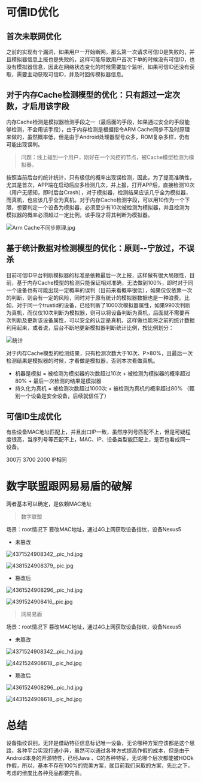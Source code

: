 # 可信ID优化

## 首次未联网优化

之前的实现有个漏洞，如果用户一开始断网，那么第一次请求可信ID是失败的，并且模拟器信息上报也是失败的，这样可能导致用户首次下单的时候没有可信ID，也没有模拟器信息，因此在网络状态变化的时候需要加个监听，如果可信ID还没有获取，需要主动获取可信ID，并及时回传模拟器信息。

## 对于内存Cache检测模型的优化：只有超过一定次数，才启用该字段


内存Cache检测是模拟器检测手段之一（最后面的手段，如果通过安全的手段能够检测，不会用该手段），由于内存检测是根据指令ARM Cache同步不及时原理来做的，虽然概率低，但是由于Android处理器型号众多，ROM复杂多样，仍有可能出现误判。

> 问题：线上碰到一个用户，刚好在一个风控的节点，被Cache模型检测为模拟器。

按照当前后台的统计统计，只有极低的概率出现误检测，因此，为了提高准确性，尤其是首次，APP端在启动后应多检测几次，并上报，打开APP后，直接检测10次（用户无感知，即时后台Crash），对于模拟器，检测结果应该几乎全为模拟器，而真机，也应该几乎全为真机。对于内存Cache检测字段，可以用10作为一个下限，想要判定一个设备为模拟器，必须至少有10次被检测为模拟器，并且检测为模拟器的概率必须超过一定比例，该手段才将其判断为模拟器。

![Arm Cache不同步原理.jpg](http://upload-images.jianshu.io/upload_images/1460468-30be15757c6ef007.jpg?imageMogr2/auto-orient/strip%7CimageView2/2/w/1240)

## 基于统计数据对检测模型的优化：原则--宁放过，不误杀

目前可信ID平台判断模拟器的标准是依赖最后一次上报，这样做有很大局限性，目前，基于内存Cache模型的检测只能保证相对准确，无法做到100%，即时对于同一个设备也有可能出现一定概率的误判（目前来看概率很低），如果仅仅依靠一次的判断，则会有一定的风险，同时对于原有统计的模拟器数据也是一种浪费。比如，对于同一个trustid的设备，已经判断了1000次模拟器属性，如果990次判断为真机，而仅仅10次判断为模拟器，则可以将设备判断为真机，后面就不需要再次判断及更新该设备属性，可以安全的认定是真机，这样做也能将之前的统计数据利用起来，或者说，后台不断地更新模拟器判断统计比例，按比例划分：

![统计](http://upload-images.jianshu.io/upload_images/1460468-3becd0720da04563.png?imageMogr2/auto-orient/strip%7CimageView2/2/w/1240)

对于内存Cache模型的检测结果，只有检测次数大于10次、P>80%，且最后一次检测结果是模拟器的时候，才看做是模拟器，否则本次看做真机。

* 机器是模拟 = 被检测为模拟器的次数超过10次 + 被检测为模拟器的概率超过80% + 最后一次检测的结果是模拟器
* 持久化为真机 = 被检测次数超过1000次 + 被检测为真机的概率超过80% （甄别一个设备是安全设备，后续就信任了）

## 可信ID生成优化

有些设备MAC地址匹配上，并且出口IP一致，虽然序列号匹配不上，但是可疑程度很高，当序列号等匹配不上，MAC、IP、设备类型能匹配上，是否也看成同一设备。


300万  3700  2000 IP相同


# 数字联盟跟网易易盾的破解

两者基本可以确定，是依赖MAC地址 

>数字联盟

场景：root情况下 篡改MAC地址，通过4G上网获取设备指纹，设备Nexus5

* 未篡改

![4371524908342_.pic_hd.jpg](https://upload-images.jianshu.io/upload_images/1460468-f8c2abb93ffd44d0.jpg?imageMogr2/auto-orient/strip%7CimageView2/2/w/1240)

![4381524908379_.pic.jpg](https://upload-images.jianshu.io/upload_images/1460468-2c801876d65a25e5.jpg?imageMogr2/auto-orient/strip%7CimageView2/2/w/1240)



* 篡改后

![4361524908296_.pic_hd.jpg](https://upload-images.jianshu.io/upload_images/1460468-e568f43e883da599.jpg?imageMogr2/auto-orient/strip%7CimageView2/2/w/1240)

![4391524908416_.pic.jpg](https://upload-images.jianshu.io/upload_images/1460468-3340d30d6dd803b7.jpg?imageMogr2/auto-orient/strip%7CimageView2/2/w/1240)


>网易易盾

场景：root情况下 篡改MAC地址，通过4G上网获取设备指纹，设备Nexus5

* 未篡改

![4371524908342_.pic_hd.jpg](https://upload-images.jianshu.io/upload_images/1460468-f8c2abb93ffd44d0.jpg?imageMogr2/auto-orient/strip%7CimageView2/2/w/1240)


![4421524908618_.pic_hd.jpg](https://upload-images.jianshu.io/upload_images/1460468-2038a5643b949dd7.jpg?imageMogr2/auto-orient/strip%7CimageView2/2/w/1240)

* 篡改后

![4361524908296_.pic_hd.jpg](https://upload-images.jianshu.io/upload_images/1460468-e568f43e883da599.jpg?imageMogr2/auto-orient/strip%7CimageView2/2/w/1240)

![4431524908618_.pic_hd.jpg](https://upload-images.jianshu.io/upload_images/1460468-a4f8bcf0d6cab538.jpg?imageMogr2/auto-orient/strip%7CimageView2/2/w/1240)



# 总结

设备指纹识别，无非是借助特征信息标记唯一设备，无论哪种方案应该都是这个思路，各种平台实现打通小异，虽然可以通过各种方式提高作假的成本，但是由于Android本身的开源特性，已经Java 、C的各种特征，无论哪个层次都能被HOOk作假，所以，基本不存在100%的完美方案，就目前我们采取的方案，先比之下，考虑的维度比各种竞品都要完善。